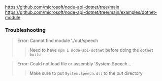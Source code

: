 https://github.com/microsoft/node-api-dotnet/tree/main \
https://github.com/microsoft/node-api-dotnet/tree/main/examples/dotnet-module

### Troubleshooting
> Error: Cannot find module './out/speech
>> Need to have `npm i node-api-dotnet` before doing the `dotnet build`

> Error: Could not load file or assembly 'System.Speech...
>> Make sure to put `System.Speech.dll` to the *out* directory
